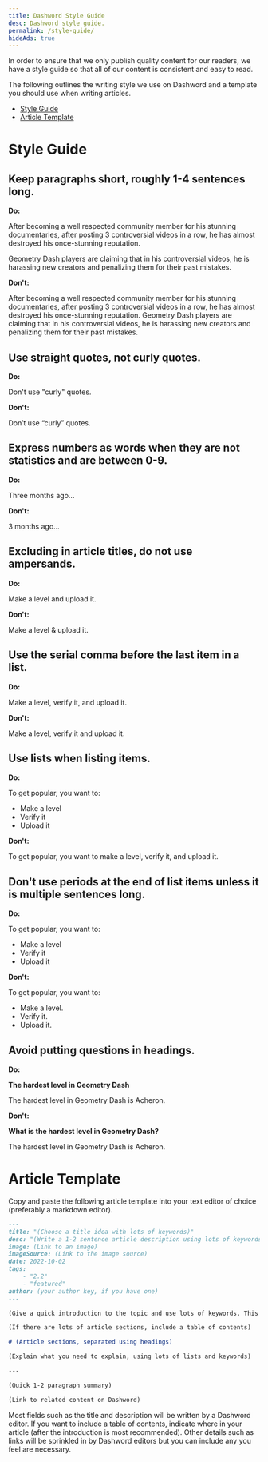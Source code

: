 ```yaml
---
title: Dashword Style Guide
desc: Dashword style guide.
permalink: /style-guide/
hideAds: true
---
```


In order to ensure that we only publish quality content for our readers, we have a style guide so that all of our content is consistent and easy to read.

The following outlines the writing style we use on Dashword and a template you should use when writing articles.

* [Style Guide](#style-guide)
* [Article Template](#article-template)

# Style Guide



## Keep paragraphs short, roughly 1-4 sentences long.

**Do:**

After becoming a well respected community member for his stunning documentaries, after posting 3 controversial videos in a row, he has almost destroyed his once-stunning reputation.

Geometry Dash players are claiming that in his controversial videos, he is harassing new creators and penalizing them for their past mistakes.

**Don't:**

After becoming a well respected community member for his stunning documentaries, after posting 3 controversial videos in a row, he has almost destroyed his once-stunning reputation. Geometry Dash players are claiming that in his controversial videos, he is harassing new creators and penalizing them for their past mistakes.



## Use straight quotes, not curly quotes.

**Do:**

Don't use "curly" quotes.

**Don't:**

Don’t use “curly” quotes.



## Express numbers as words when they are not statistics and are between 0-9.

**Do:**

Three months ago...

**Don't:**

3 months ago...



## Excluding in article titles, do not use ampersands.

**Do:**

Make a level and upload it.

**Don't:**

Make a level & upload it.



## Use the serial comma before the last item in a list.

**Do:**

Make a level, verify it, and upload it.

**Don't:**

Make a level, verify it and upload it.



## Use lists when listing items.

**Do:**

To get popular, you want to:

* Make a level
* Verify it
* Upload it

**Don't:**

To get popular, you want to make a level, verify it, and upload it.



## Don't use periods at the end of list items unless it is multiple sentences long.

**Do:**

To get popular, you want to:

* Make a level
* Verify it
* Upload it

**Don't:**

To get popular, you want to:

* Make a level.
* Verify it.
* Upload it.



## Avoid putting questions in headings.

**Do:**

**The hardest level in Geometry Dash**

The hardest level in Geometry Dash is Acheron.

**Don't:**

**What is the hardest level in Geometry Dash?**

The hardest level in Geometry Dash is Acheron.



# Article Template

Copy and paste the following article template into your text editor of choice (preferably a markdown editor).

```md
---
title: "(Choose a title idea with lots of keywords)"
desc: "(Write a 1-2 sentence article description using lots of keywords)"
image: (Link to an image)
imageSource: (Link to the image source)
date: 2022-10-02
tags:
    - "2.2"
    - "featured"
author: (your author key, if you have one)
---

(Give a quick introduction to the topic and use lots of keywords. This should be 2-3 paragraphs)

(If there are lots of article sections, include a table of contents)

# (Article sections, separated using headings)

(Explain what you need to explain, using lots of lists and keywords)

---

(Quick 1-2 paragraph summary)

(Link to related content on Dashword)
```

Most fields such as the title and description will be written by a Dashword editor. If you want to include a table of contents, indicate where in your article (after the introduction is most recommended). Other details such as links will be sprinkled in by Dashword editors but you can include any you feel are necessary.

